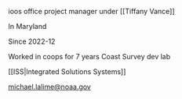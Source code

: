 ioos office project manager under [[Tiffany Vance]]

In Maryland

Since 2022-12

Worked in coops for 7 years
Coast Survey dev lab

[[ISS|Integrated Solutions Systems]]

michael.lalime@noaa.gov
